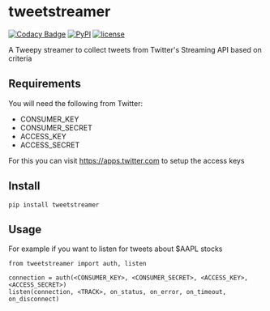 # tweetstreamer

[![Codacy Badge](https://api.codacy.com/project/badge/Grade/a3fbed333f5e4d43b6be56a000ea42ca)](https://www.codacy.com/app/suddir/tweetstreamer?utm_source=github.com&amp;utm_medium=referral&amp;utm_content=suddi/tweetstreamer&amp;utm_campaign=Badge_Grade)
[![PyPI](https://img.shields.io/pypi/v/tweetstreamer.svg?maxAge=2592000)](https://pypi.python.org/pypi/tweetstreamer)
[![license](https://img.shields.io/github/license/suddi/tweetstreamer.svg?maxAge=2592000)](https://github.com/suddi/tweetstreamer)

A Tweepy streamer to collect tweets from Twitter's Streaming API based on criteria

## Requirements

You will need the following from Twitter:

* CONSUMER_KEY
* CONSUMER_SECRET
* ACCESS_KEY
* ACCESS_SECRET

For this you can visit https://apps.twitter.com to setup the access keys

## Install

````
pip install tweetstreamer
````

## Usage

For example if you want to listen for tweets about $AAPL stocks

````
from tweetstreamer import auth, listen

connection = auth(<CONSUMER_KEY>, <CONSUMER_SECRET>, <ACCESS_KEY>, <ACCESS_SECRET>)
listen(connection, <TRACK>, on_status, on_error, on_timeout, on_disconnect)
````
